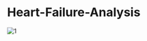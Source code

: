 # Heart-Failure-Analysis
![1](https://user-images.githubusercontent.com/88207381/170197851-53a71488-5d3f-4b26-8433-d9cc873ce435.png)
